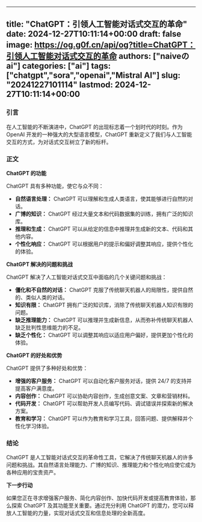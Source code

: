 
---
title: "ChatGPT：引领人工智能对话式交互的革命"
date: 2024-12-27T10:11:14+00:00
draft: false
image: https://og.g0f.cn/api/og?title=ChatGPT：引领人工智能对话式交互的革命
authors: ["naiveのai"]
categories: ["ai"]
tags: ["chatgpt","sora","openai","Mistral AI"]
slug: "20241227101114"
lastmod: 2024-12-27T10:11:14+00:00
---
### 引言

在人工智能的不断演进中，ChatGPT 的出现标志着一个划时代的时刻。作为 OpenAI 开发的一种强大的大型语言模型，ChatGPT 重新定义了我们与人工智能交互的方式，为对话式交互树立了新的标杆。

### 正文

**ChatGPT 的功能**

ChatGPT 具有多种功能，使它与众不同：

* **自然语言处理：** ChatGPT 可以理解和生成人类语言，使其能够进行自然的对话。
* **广博的知识：** ChatGPT 经过大量文本和代码数据集的训练，拥有广泛的知识库。
* **推理和生成：** ChatGPT 可以从给定的信息中推理并生成新的文本、代码和其他内容。
* **个性化响应：** ChatGPT 可以根据用户的提示和偏好调整其响应，提供个性化的体验。

**ChatGPT 解决的问题和挑战**

ChatGPT 解决了人工智能对话式交互中面临的几个关键问题和挑战：

* **僵化和不自然的对话：** ChatGPT 克服了传统聊天机器人的局限性，提供自然的、类似人类的对话。
* **知识有限：** ChatGPT 拥有广泛的知识库，消除了传统聊天机器人知识有限的问题。
* **缺乏推理能力：** ChatGPT 可以推理并生成新信息，从而弥补传统聊天机器人缺乏批判性思维能力的不足。
* **缺乏个性化：** ChatGPT 可以调整其响应以适应用户偏好，提供更加个性化的体验。

**ChatGPT 的好处和优势**

ChatGPT 提供了多种好处和优势：

* **增强的客户服务：** ChatGPT 可以自动化客户服务对话，提供 24/7 的支持并提高客户满意度。
* **内容创作：** ChatGPT 可以协助内容创作，生成创意文案、文章和营销材料。
* **代码开发：** ChatGPT 可以帮助开发人员编写代码、调试错误并探索新的解决方案。
* **教育和学习：** ChatGPT 可以作为教育和学习工具，回答问题、提供解释并个性化学习体验。

### 结论

ChatGPT 是人工智能对话式交互的革命性工具，它解决了传统聊天机器人的许多问题和挑战。其自然语言处理能力、广博的知识、推理能力和个性化响应使它成为各种应用的宝贵资产。

**下一步行动**

如果您正在寻求增强客户服务、简化内容创作、加快代码开发或提高教育体验，那么探索 ChatGPT 及其功能至关重要。通过充分利用 ChatGPT 的潜力，您可以释放人工智能的力量，实现对话式交互和信息处理的全新高度。